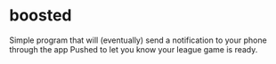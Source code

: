 # boosted

Simple program that will (eventually) send a notification to your phone through the app Pushed to let you know your league game is ready.
